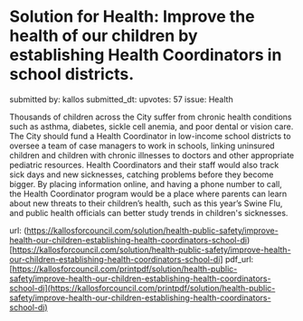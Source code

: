 # Solution for Health: Improve the health of our children by establishing Health Coordinators in school districts. #

submitted by: kallos
submitted_dt: 
upvotes: 57
issue: Health

Thousands of children across the City suffer from chronic health conditions such as asthma, diabetes, sickle cell anemia, and poor dental or vision care. The City should fund a Health Coordinator in low-income school districts to oversee a team of case managers to work in schools, linking uninsured children and children with chronic illnesses to doctors and other appropriate pediatric resources. Health Coordinators and their staff would also track sick days and new sicknesses, catching problems before they become bigger. By placing information online, and having a phone number to call, the Health Coordinator program would be a place where parents can learn about new threats to their children’s health, such as this year’s Swine Flu, and public health officials can better study trends in children's sicknesses.

url: (https://kallosforcouncil.com/solution/health-public-safety/improve-health-our-children-establishing-health-coordinators-school-di)[https://kallosforcouncil.com/solution/health-public-safety/improve-health-our-children-establishing-health-coordinators-school-di]
pdf_url: [https://kallosforcouncil.com/printpdf/solution/health-public-safety/improve-health-our-children-establishing-health-coordinators-school-di](https://kallosforcouncil.com/printpdf/solution/health-public-safety/improve-health-our-children-establishing-health-coordinators-school-di)